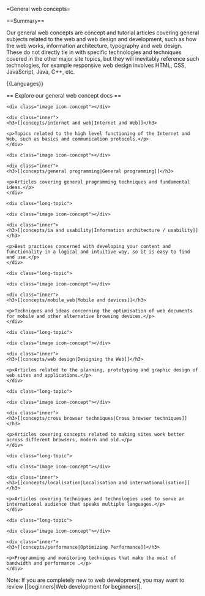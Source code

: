 =General web concepts=

==Summary==

Our general web concepts are concept and tutorial articles covering general subjects related to the web and web design and development, such as how the web works, information architecture, typography and web design. These do not directly tie in with specific technologies and techniques covered in the other major site topics, but they will inevitably reference such technologies, for example responsive web design involves HTML, CSS, JavaScript, Java, C++, etc.

{{Languages}}

== Explore our general web concept docs ==

<div class="topic-container">

  <div class="long-topic">
  
    <div class="image icon-concept"></div>
    
    <div class="inner">
    <h3>[[concepts/internet and web|Internet and Web]]</h3>
    
    <p>Topics related to the high level functioning of the Internet and Web, such as basics and communication protocols.</p>
    </div>
  
  </div>
  
  <div class="long-topic">
  
    <div class="image icon-concept"></div>
    
    <div class="inner">
    <h3>[[concepts/general programming|General programming]]</h3>
    
    <p>Articles covering general programming techniques and fundamental ideas.</p>
    </div>
  
  </div>
 
    <div class="long-topic">
  
    <div class="image icon-concept"></div>
    
    <div class="inner">
    <h3>[[concepts/ia and usability|Information architecture / usability]]</h3>
    
    <p>Best practices concerned with developing your content and functionality in a logical and intuitive way, so it is easy to find and use.</p>
    </div>
  
  </div>

  
    <div class="long-topic">
  
    <div class="image icon-concept"></div>
    
    <div class="inner">
    <h3>[[concepts/mobile_web|Mobile and devices]]</h3>
    
    <p>Techniques and ideas concerning the optimisation of web documents for mobile and other alternative browsing devices.</p>
    </div>
  
  </div>

  
    <div class="long-topic">
  
    <div class="image icon-concept"></div>
    
    <div class="inner">
    <h3>[[concepts/web design|Designing the Web]]</h3>
    
    <p>Articles related to the planning, prototyping and graphic design of web sites and applications.</p>
    </div>
  
  </div>

  
    <div class="long-topic">
  
    <div class="image icon-concept"></div>
    
    <div class="inner">
    <h3>[[concepts/cross browser techniques|Cross browser techniques]]</h3>
    
    <p>Articles covering concepts related to making sites work better across different browsers, modern and old.</p>
    </div>
  
  </div>

  
    <div class="long-topic">
  
    <div class="image icon-concept"></div>
    
    <div class="inner">
    <h3>[[concepts/localisation|Localisation and internationalisation]]</h3>
    
    <p>Articles covering techniques and technologies used to serve an international audience that speaks multiple languages.</p>
    </div>
  
  </div>

    <div class="long-topic">
  
    <div class="image icon-concept"></div>
    
    <div class="inner">
    <h3>[[concepts/performance|Optimizing Performance]]</h3>
    
    <p>Programming and monitoring techniques that make the most of bandwidth and performance .</p>
    </div>
  
  </div>

</div>
<div class="clearfixboth"></div>


Note: If you are completely new to web development, you may want to review [[beginners|Web development for beginners]].